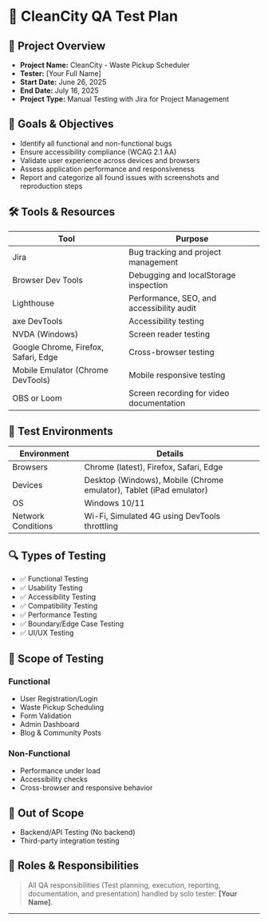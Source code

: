 # 🧪 CleanCity QA Test Plan

## 📌 Project Overview

- **Project Name:** CleanCity - Waste Pickup Scheduler
- **Tester:** [Your Full Name]
- **Start Date:** June 26, 2025
- **End Date:** July 16, 2025
- **Project Type:** Manual Testing with Jira for Project Management

## 🎯 Goals & Objectives

- Identify all functional and non-functional bugs
- Ensure accessibility compliance (WCAG 2.1 AA)
- Validate user experience across devices and browsers
- Assess application performance and responsiveness
- Report and categorize all found issues with screenshots and reproduction steps

## 🛠️ Tools & Resources

| Tool                                 | Purpose                                   |
| ------------------------------------ | ----------------------------------------- |
| Jira                                 | Bug tracking and project management       |
| Browser Dev Tools                    | Debugging and localStorage inspection     |
| Lighthouse                           | Performance, SEO, and accessibility audit |
| axe DevTools                         | Accessibility testing                     |
| NVDA (Windows)                       | Screen reader testing                     |
| Google Chrome, Firefox, Safari, Edge | Cross-browser testing                     |
| Mobile Emulator (Chrome DevTools)    | Mobile responsive testing                 |
| OBS or Loom                          | Screen recording for video documentation  |

## 📱 Test Environments

| Environment        | Details                                                             |
| ------------------ | ------------------------------------------------------------------- |
| Browsers           | Chrome (latest), Firefox, Safari, Edge                              |
| Devices            | Desktop (Windows), Mobile (Chrome emulator), Tablet (iPad emulator) |
| OS                 | Windows 10/11                                                       |
| Network Conditions | Wi-Fi, Simulated 4G using DevTools throttling                       |

## 🔍 Types of Testing

- ✅ Functional Testing
- ✅ Usability Testing
- ✅ Accessibility Testing
- ✅ Compatibility Testing
- ✅ Performance Testing
- ✅ Boundary/Edge Case Testing
- ✅ UI/UX Testing

## 🔗 Scope of Testing

### Functional

- User Registration/Login
- Waste Pickup Scheduling
- Form Validation
- Admin Dashboard
- Blog & Community Posts

### Non-Functional

- Performance under load
- Accessibility checks
- Cross-browser and responsive behavior

## 🚫 Out of Scope

- Backend/API Testing (No backend)
- Third-party integration testing

## 👤 Roles & Responsibilities

> All QA responsibilities (Test planning, execution, reporting, documentation, and presentation) handled by solo tester: **[Your Name]**.

---
